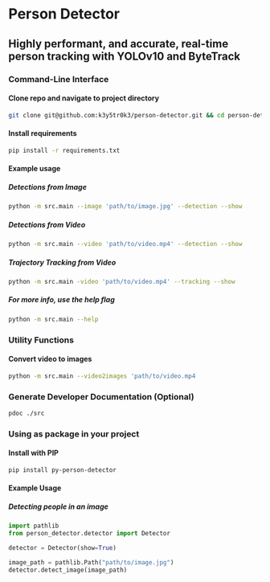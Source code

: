 # Person Detector

## Highly performant, and accurate, real-time person tracking with YOLOv10 and ByteTrack

### Command-Line Interface

#### Clone repo and navigate to project directory

```bash
git clone git@github.com:k3y5tr0k3/person-detector.git && cd person-detector
```

#### Install requirements

```bash
pip install -r requirements.txt
```

#### Example usage

##### Detections from Image

```bash
python -m src.main --image 'path/to/image.jpg' --detection --show
```

##### Detections from Video

```bash
python -m src.main --video 'path/to/video.mp4' --detection --show
```

##### Trajectory Tracking from Video
```bash
python -m src.main -video 'path/to/video.mp4' --tracking --show
```

##### For more info, use the help flag

```bash
python -m src.main --help
```

### Utility Functions

#### Convert video to images

```bash
python -m src.main --video2images 'path/to/video.mp4
```

### Generate Developer Documentation (Optional)

```bash
pdoc ./src
```

### Using as package in your project

#### Install with PIP

```bash
pip install py-person-detector
```

#### Example Usage

##### Detecting people in an image

```python
import pathlib
from person_detector.detector import Detector

detector = Detector(show=True)

image_path = pathlib.Path("path/to/image.jpg")
detector.detect_image(image_path)
```

